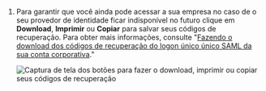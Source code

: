 1. Para garantir que você ainda pode acessar a sua empresa no caso de o seu provedor de identidade ficar indisponível no futuro clique em **Download**, **Imprimir** ou **Copiar** para salvar seus códigos de recuperação. Para obter mais informações, consulte "[Fazendo o download dos códigos de recuperação do logon único único SAML da sua conta corporativa](/admin/identity-and-access-management/managing-recovery-codes-for-your-enterprise/downloading-your-enterprise-accounts-saml-single-sign-on-recovery-codes)."

   ![Captura de tela dos botões para fazer o download, imprimir ou copiar seus códigos de recuperação](/assets/images/help/saml/saml_recovery_code_options.png)